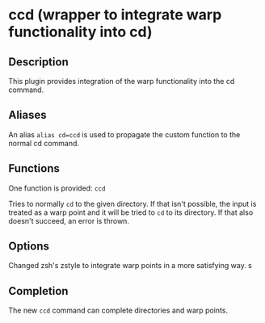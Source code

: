 # ccd (wrapper to integrate warp functionality into cd)

## Description

This plugin provides integration of the warp functionality into the cd command.

## Aliases

An alias `alias cd=ccd` is used to propagate the custom function to the normal cd command.

## Functions

One function is provided: `ccd`

Tries to normally `cd` to the given directory. If that isn't possible, the input is treated as a warp point and it will be tried to `cd` to its directory.
If that also doesn't succeed, an error is thrown.

## Options

Changed zsh's zstyle to integrate warp points in a more satisfying way.
s
## Completion

The new `ccd` command can complete directories and warp points.

